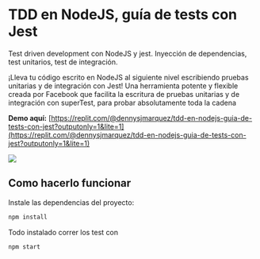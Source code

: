 # TDD en NodeJS, guía de tests con Jest

Test driven development con NodeJS y jest. Inyección de dependencias, test unitarios, test de integración.

¡Lleva tu código escrito en NodeJS al siguiente nivel escribiendo pruebas unitarias y de integración con Jest! Una herramienta potente y flexible creada por Facebook que facilita la escritura de pruebas unitarias y de integración con superTest,
para probar absolutamente toda la cadena

**Demo aquí:**
[https://replit.com/@dennysjmarquez/tdd-en-nodejs-guia-de-tests-con-jest?outputonly=1&lite=1](https://replit.com/@dennysjmarquez/tdd-en-nodejs-guia-de-tests-con-jest?outputonly=1&lite=1)

![](https://storage.googleapis.com/replit/images/1655329042368_2a018fcedc60660531dad0f26aee5600.jpeg)

## Como hacerlo funcionar 

Instale las dependencias del proyecto:

```bash
npm install
```
Todo instalado correr los test con

```bash
npm start
```
